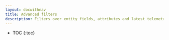 ```yaml
---
layout: docwithnav
title: Advanced filters
description: Filters over entity fields, attributes and latest telemetry
---
```


* TOC
{:toc}

